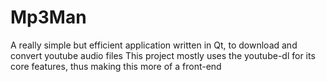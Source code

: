 # Mp3Man
A really simple but efficient application written in Qt, to download and convert youtube audio files
This project mostly uses the youtube-dl for its core features, thus making this more of a front-end
